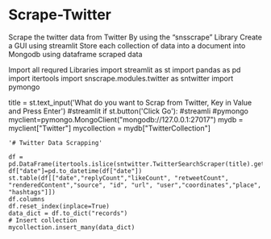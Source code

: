# Scrape-Twitter

Scrape the twitter data from Twitter
By using the “snsscrape” Library
Create a GUI using streamlit
Store each collection of data into a document into Mongodb using dataframe scraped data

Import all requred Libraries
import streamlit as st
import pandas as pd
import itertools
import snscrape.modules.twitter as sntwitter
import pymongo



title = st.text_input('What do you want to Scrap from Twitter, Key in Value and Press Enter')  #streamlit 
if st.button('Click Go'):  #streamli
    #pymongo
    myclient=pymongo.MongoClient("mongodb://127.0.0.1:27017")
    mydb = myclient["Twitter"]
    mycollection = mydb["TwitterCollection"]

    '# Twitter Data Scrapping'

    df = pd.DataFrame(itertools.islice(sntwitter.TwitterSearchScraper(title).get_items(),10))
    df["date"]=pd.to_datetime(df["date"])
    st.table(df[["date","replyCount","likeCount", "retweetCount", "renderedContent","source", "id", "url", "user","coordinates","place", "hashtags"]])
    df.columns
    df.reset_index(inplace=True)
    data_dict = df.to_dict("records")
    # Insert collection
    mycollection.insert_many(data_dict)
